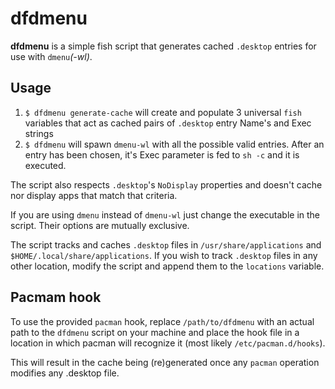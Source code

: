 # dfdmenu

**dfdmenu** is a simple fish script that generates cached `.desktop` entries for use with `dmenu`*(-wl)*.

## Usage

1. `$ dfdmenu generate-cache` will create and populate 3 universal `fish` variables that act as cached pairs of `.desktop` entry Name's and Exec strings
2. `$ dfdmenu` will spawn `dmenu-wl` with all the possible valid entries. After an entry has been chosen, it's Exec parameter is fed to `sh -c` and it is executed.

The script also respects `.desktop`'s `NoDisplay` properties and doesn't cache nor display apps that match that criteria.

If you are using `dmenu` instead of `dmenu-wl` just change the executable in the script. Their options are mutually exclusive.

The script tracks and caches `.desktop` files in `/usr/share/applications` and `$HOME/.local/share/applications`. If you wish to track `.desktop` files in any other location, modify the script and append them to the `locations` variable.

## Pacmam hook

To use the provided `pacman` hook, replace `/path/to/dfdmenu` with an actual path to the `dfdmenu` script on your machine and place the hook file in a location in which pacman will recognize it (most likely `/etc/pacman.d/hooks`).

This will result in the cache being (re)generated once any `pacman` operation modifies any .desktop file.
